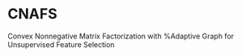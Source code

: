 # CNAFS
Convex Nonnegative Matrix Factorization with %Adaptive Graph for Unsupervised Feature Selection
